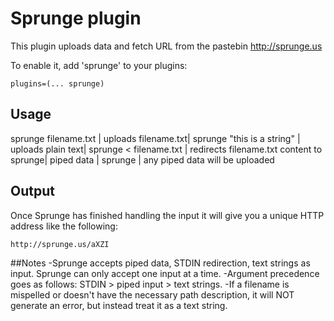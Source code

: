 # Sprunge plugin

This plugin uploads data and fetch URL from the pastebin http://sprunge.us

To enable it, add 'sprunge' to your plugins:

```
plugins=(... sprunge)
```


## Usage

sprunge filename.txt | uploads filename.txt|
sprunge "this is a string" | uploads plain text| 
sprunge < filename.txt | redirects filename.txt content to sprunge|
piped data | sprunge | any piped data will be uploaded

## Output

Once Sprunge has finished handling the input it will give you a unique HTTP address like the following:

```
http://sprunge.us/aXZI
```

##Notes
-Sprunge accepts piped data, STDIN redirection, text strings as input. Sprunge can only accept one input at a time.
-Argument precedence goes as follows: STDIN > piped input > text strings.
-If a filename is mispelled or doesn't have the necessary path description, it will NOT generate an error, but instead treat it as a text string.